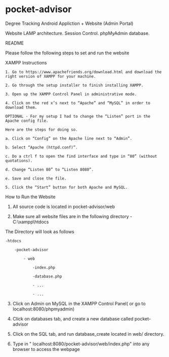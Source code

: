 # pocket-advisor
Degree Tracking Android Appliction + Website (Admin Portal)

Website
  LAMP architecture. Session Control. phpMyAdmin database.

README 

Please follow the following steps to set and run the website

XAMPP Instructions
	
	1. Go to https://www.apachefriends.org/download.html and download the right version of XAMPP for your machine.

	2. Go through the setup installer to finish installing XAMPP.

	3. Open up the XAMPP Control Panel in administrative mode.

	4. Click on the red x’s next to “Apache” and “MySQL” in order to download them. 

	OPTIONAL - For my setup I had to change the “Listen” port in the Apache config file. 

	Here are the steps for doing so.

	a. Click on “Config” on the Apache line next to “Admin”.

	b. Select “Apache (httpd.conf)”.

	c. Do a ctrl f to open the find interface and type in “80” (without quotations).

	d. Change “Listen 80” to “Listen 8080”.

	e. Save and close the file.

	5. Click the “Start” button for both Apache and MySQL.

How to Run the Website

1. All source code is located in pocket-advisor/web

2. Make sure all website files are in the following directory - C:\xampp\htdocs

The Directory will look as follows

	-htdocs

		-pocket-advisor

	  		- web
	  		
	  			-index.php
	  			
	  			-database.php
	  			
	  			- ...

	  			- ...

3. Click on Admin on MySQL in the XAMPP Control Panel( or go to localhost:8080/phpmyadmin)

4. Click on databases tab, and create a new database called pocket-advisor

5. Click on the SQL tab, and run database_create  located in web/ directory.

6. Type in " localhost:8080/pocket-advisor/web/index.php" into any browser to access the webpage

